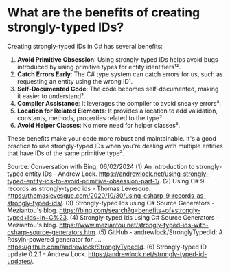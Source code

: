 # What are the benefits of creating strongly-typed IDs?

Creating strongly-typed IDs in C# has several benefits:

1. **Avoid Primitive Obsession**: Using strongly-typed IDs helps avoid bugs introduced by using primitive types for entity identifiers¹².
1. **Catch Errors Early**: The C# type system can catch errors for us, such as requesting an entity using the wrong ID¹.
1. **Self-Documented Code**: The code becomes self-documented, making it easier to understand³.
1. **Compiler Assistance**: It leverages the compiler to avoid sneaky errors³.
1. **Location for Related Elements**: It provides a location to add validation, constants, methods, properties related to the type³.
1. **Avoid Helper Classes**: No more need for helper classes³.

These benefits make your code more robust and maintainable. It's a good practice to use strongly-typed IDs when you're dealing with multiple entities that have IDs of the same primitive type².

Source: Conversation with Bing, 06/02/2024
(1) An introduction to strongly-typed entity IDs - Andrew Lock. https://andrewlock.net/using-strongly-typed-entity-ids-to-avoid-primitive-obsession-part-1/.
(2) Using C# 9 records as strongly-typed ids - Thomas Levesque. https://thomaslevesque.com/2020/10/30/using-csharp-9-records-as-strongly-typed-ids/.
(3) Strongly-typed Ids using C# Source Generators - Meziantou's blog. https://bing.com/search?q=benefits+of+strongly-typed+Ids+in+C%23.
(4) Strongly-typed Ids using C# Source Generators - Meziantou's blog. https://www.meziantou.net/strongly-typed-ids-with-csharp-source-generators.htm.
(5) GitHub - andrewlock/StronglyTypedId: A Rosyln-powered generator for .... https://github.com/andrewlock/StronglyTypedId.
(6) Strongly-typed ID update 0.2.1 - Andrew Lock. https://andrewlock.net/strongly-typed-id-updates/.